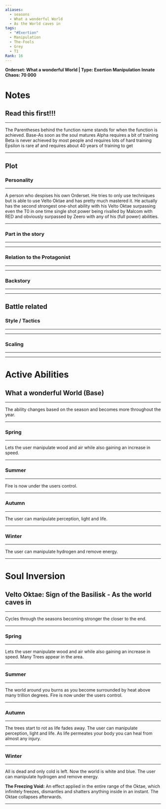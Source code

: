 ```yaml
---
aliases:
  - seasons
  - What a wonderful World
  - As the World caves in
tags:
  - "#Exertion"
  - Manipulation
  - The-Fools
  - Grey
  - T1
Rank: 16
---
```

**Orderset: What a wonderful World  | Type: Exertion Manipulation**
**Innate Chaos:  70 000**

# Notes
## Read this first!!!
___
The Parentheses behind the function name stands for when the function is achieved.
Base-As soon as the soul matures
Alpha requires a bit of training
Beta is never achieved by most people and requires lots of hard training
Epsilon is rare af and requires about 40 years of training to get
___

## Plot
### Personality
___
A person who despises his own Orderset. He tries to only use techniques but is able to use Velto Oktae and has pretty much mastered it. He actually has the second strongest one-shot ability with his Velto Oktae surpassing even the T0 in one time single shot power being rivalled by Malcom with RED and obviously surpassed by Zeero with any of his (full power) abilities.
___
### Part in the story
___

___
### Relation to the Protagonist
___

___
### Backstory
___

___

## Battle related

### Style / Tactics
___

___
### Scaling
___

___



# Active Abilities
## What a wonderful World (Base)
___
The ability changes based on the season and becomes more throughout the year.
___
### Spring
___
Lets the user manipulate wood and air while also gaining an increase in speed.
___
### Summer
___
Fire is now under the users control.
___
### Autumn
___
The user can manipulate perception, light and life.
___
### Winter
___
The user can manipulate hydrogen and remove energy.
____
# Soul Inversion
## Velto Oktae: Sign of the Basilisk - As the world caves in
___
Cycles through the seasons becoming stronger the closer to the end.
___
### Spring
___
Lets the user manipulate wood and air while also gaining an increase in speed.
Many Trees appear in the area.
___
### Summer
___
The world around you burns as you become surrounded by heat above many trillion degrees. Fire is now under the users control.
___
### Autumn
___
The trees start to rot as life fades away. The user can manipulate perception, light and life. As life permeates your body you can heal from almost any injury.
___
### Winter
___
All is dead and only cold is left. Now the world is white and blue. The user can manipulate hydrogen and remove energy.

**The Freezing Void:**
An effect applied in the entire range of the Oktae, which infinitely freezes, dismantles and shatters anything inside in an instant. The Oktae collapses afterwards.
___
